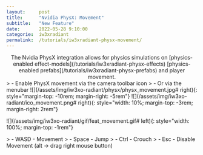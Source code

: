 ```yaml
---
layout:     post
title:      "Nvidia PhysX: Movement"
subtitle:   "New Feature"
date:       2022-05-28 9:10:00
categorie:  iw3xradiant
permalink:  /tutorials/iw3xradiant-physx-movement/
---
```


<!-- overwrite header bg if defined -->
<script> var header_bg = "/assets/img/iw3xo-radiant/header.jpg"; </script>
<!-- tag for quick links so we do not show the nav -->
<a name="quicklink"></a>
 
<div align="center" markdown="1"> 
The Nvidia PhysX integration allows for physics simulations on [physics-enabled effect-models](/tutorials/iw3xradiant-physx-effects)     
[physics-enabled prefabs](/tutorials/iw3xradiant-physx-prefabs) and player movement.
</div>

<div class="padding-2l"></div>
<div class="seperator-100p"></div>
<div class="padding-1l"></div>


<div class="padding-1l"></div>
> - Enable PhysX movement via the camera toolbar icon
> - Or via the menubar
![](/assets/img/iw3xo-radiant/physx/physx_movement.jpg# right){: style="margin-top: -10rem; margin-right: -5rem"}
![](/assets/img/iw3xo-radiant/ico_movement.png# right){: style="width: 10%; margin-top: -3rem; margin-right: 2rem"}

<div class="padding-2l"></div>
<div class="padding-1l"></div>

![](/assets/img/iw3xo-radiant/gif/feat_movement.gif# left){: style="width: 100%; margin-top: -1rem"}

<div class="padding-1l"></div>
> - WASD - Movement
> - Space - Jump
> - Ctrl - Crouch
> - Esc - Disable Movement (alt -> drag right mouse button)

<div class="padding-2l"></div>
<div class="padding-2l"></div>
